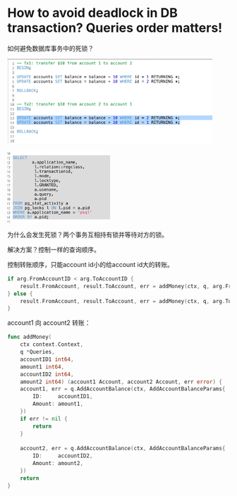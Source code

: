 # How to avoid deadlock in DB transaction? Queries order matters!

如何避免数据库事务中的死锁？

![死锁.png](deadlock.png)

![pg查看锁的sql.png](pg_locl.png)

为什么会发生死锁？两个事务互相持有锁并等待对方的锁。

解决方案？控制一样的查询顺序。

控制转账顺序，只能account id小的给account id大的转账。 

```go
if arg.FromAccountID < arg.ToAccountID {
    result.FromAccount, result.ToAccount, err = addMoney(ctx, q, arg.FromAccountID, -arg.Amount, arg.ToAccountID, arg.Amount)
} else {
    result.FromAccount, result.ToAccount, err = addMoney(ctx, q, arg.ToAccountID, arg.Amount, arg.FromAccountID, -arg.Amount)
}
```

account1 向 account2 转账：

```go
func addMoney(
	ctx context.Context,
	q *Queries,
	accountID1 int64,
	amount1 int64,
	accountID2 int64,
	amount2 int64) (account1 Account, account2 Account, err error) {
	account1, err = q.AddAccountBalance(ctx, AddAccountBalanceParams{
		ID:     accountID1,
		Amount: amount1,
	})
	if err != nil {
		return
	}

	account2, err = q.AddAccountBalance(ctx, AddAccountBalanceParams{
		ID:     accountID2,
		Amount: amount2,
	})
	return
}
```